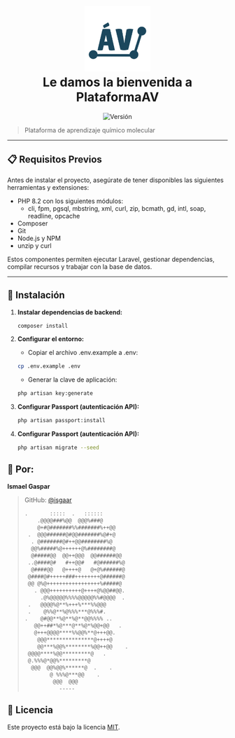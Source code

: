 <h1 align="center">
  <img src="public/images/logoAV.png" alt="Logo PlataformaAV" width="150" /><br/>
  Le damos la bienvenida a PlataformaAV
</h1>

<p align="center">
  <img alt="Versión" src="https://img.shields.io/badge/version-1.0.0-blue.svg?cacheSeconds=2592000" />
</p>

> Plataforma de aprendizaje químico molecular

---

## 📋 Requisitos Previos

Antes de instalar el proyecto, asegúrate de tener disponibles las siguientes herramientas y extensiones:

- PHP 8.2 con los siguientes módulos:
  - cli, fpm, pgsql, mbstring, xml, curl, zip, bcmath, gd, intl, soap, readline, opcache
- Composer
- Git
- Node.js y NPM
- unzip y curl

Estos componentes permiten ejecutar Laravel, gestionar dependencias, compilar recursos y trabajar con la base de datos.

---

## 🚀 Instalación

1. **Instalar dependencias de backend:**

   ```bash
   composer install
   ```

2. **Configurar el entorno:**

   * Copiar el archivo .env.example a .env:
   ```bash
   cp .env.example .env
   ```

   * Generar la clave de aplicación:

   ```bash
   php artisan key:generate
   ```

3. **Configurar Passport (autenticación API):**

   ```bash
   php artisan passport:install
   ```

4. **Configurar Passport (autenticación API):**

   ```bash
   php artisan migrate --seed
   ```

## 👤 Por:

**Ismael Gaspar**

> GitHub: [@isgaar](https://github.com/isgaar)
>
> ```
> .       :::::  .   ::::::        
>     .@@@@###%@@  @@@%###@        
>     @+#@#######%%#######%++@@    
>  .  @@@######@#@@#######%@#+@    
>   . @#######@#++@@########%@     
>   @@%#####%@++++++@%########@    
>   @#####@@  @@++@@@  @@######@@  
>  ..@####@#   #++@@#   #@######%@ 
>   @####@@   @++++@   @+@%######@ 
>  @####@#+++++###++++++++@######@ 
>  @@ @%@+++++++++++++++++%#####@  
>    . @@@++++++++++@++++@%@@##@@. 
>      .@%@@@@@%%%%@@@@@%%#@@@@  . 
>  .   @@@@%@**%+++%***%%@@@       
>  .    @%%@**%@%%%***@%%%#.       
> .    @#@@**%@**%@**@@%%%% ..     
>    @@++##*%@***@**%@*%@@+@@   .  
>    @+++@@@@****%%@@%**@+++@@.    
>     @@@***************@++++@     
>     @@***%@@%********%@@++@@    .
>  @@@@****%@@*********@   .       
>  @.%%%@*@@%*********@            
>   @@@  @@%@@%******@  .    .     
>         @ %%%@***@@    .         
>          @@@  @@@                
>            -----                 
> ```


## 📄 Licencia

Este proyecto está bajo la licencia [MIT](LICENSE).




